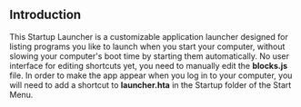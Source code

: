 Introduction
------------

This Startup Launcher is a customizable application launcher designed for listing programs you like to launch when you start your computer, without slowing your computer's boot time by starting them automatically.  No user interface for editing shortcuts yet, you need to manually edit the **blocks.js** file. In order to make the app appear when you log in to your computer, you will need to add a shortcut to **launcher.hta** in the Startup folder of the Start Menu.
